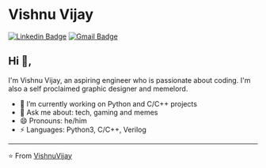 # Vishnu Vijay 
[![Linkedin Badge](https://img.shields.io/badge/-vishnuvijay-blue?style=flat-square&logo=Linkedin&logoColor=white&link=https://www.linkedin.com/in/vishnu-vijay-6a9584154/)](https://www.linkedin.com/in/vishnu-vijay-6a9584154/)
[![Gmail Badge](https://img.shields.io/badge/-vishnuv8100@gmail.com-c14438?style=flat-square&logo=Gmail&logoColor=white&link=mailto:vishnuv8100@gmail.com)](mailto:vishnuv8100@gmail.com)

## Hi 👋, 
I'm Vishnu Vijay, an aspiring engineer who is passionate about coding. I'm also a self proclaimed graphic designer and memelord.

- 🔭 I’m currently working on Python and C/C++ projects
- 💬 Ask me about: tech, gaming and memes
- 😄 Pronouns: he/him
- ⚡ Languages: Python3, C/C++, Verilog





---
⭐️ From [VishnuVijay](https://github.com/v1shnu-v)

